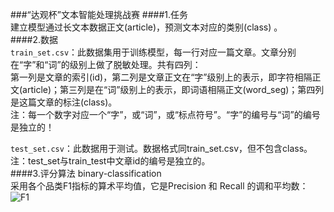 ###“达观杯”文本智能处理挑战赛
####1.任务   
建立模型通过长文本数据正文(article)，预测文本对应的类别(class) 。     
####2.数据    
`train_set.csv`：此数据集用于训练模型，每一行对应一篇文章。文章分别在“字”和“词”的级别上做了脱敏处理。共有四列：   
第一列是文章的索引(id)，第二列是文章正文在“字”级别上的表示，即字符相隔正文(article)；第三列是在“词”级别上的表示，即词语相隔正文(word_seg)；第四列是这篇文章的标注(class)。    
注：每一个数字对应一个“字”，或“词”，或“标点符号”。“字”的编号与“词”的编号是独立的！

`test_set.csv`：此数据用于测试。数据格式同train_set.csv，但不包含class。
注：test_set与train_test中文章id的编号是独立的。   
####3.评分算法
binary-classification   
采用各个品类F1指标的算术平均值，它是Precision 和 Recall 的调和平均数：    
![F1]("F1.png")
